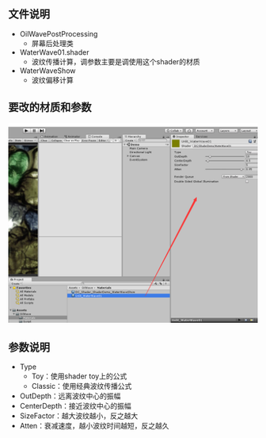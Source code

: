 ## 文件说明
- OilWavePostProcessing
  - 屏幕后处理类
- WaterWave01.shader
  - 波纹传播计算，调参数主要是调使用这个shader的材质
- WaterWaveShow
  - 波纹偏移计算

## 要改的材质和参数
![](Textures/document.png)

## 参数说明
- Type
  - Toy：使用shader toy上的公式
  - Classic：使用经典波纹传播公式
- OutDepth：远离波纹中心的振幅
- CenterDepth：接近波纹中心的振幅
- SizeFactor：越大波纹越小，反之越大
- Atten：衰减速度，越小波纹时间越短，反之越久